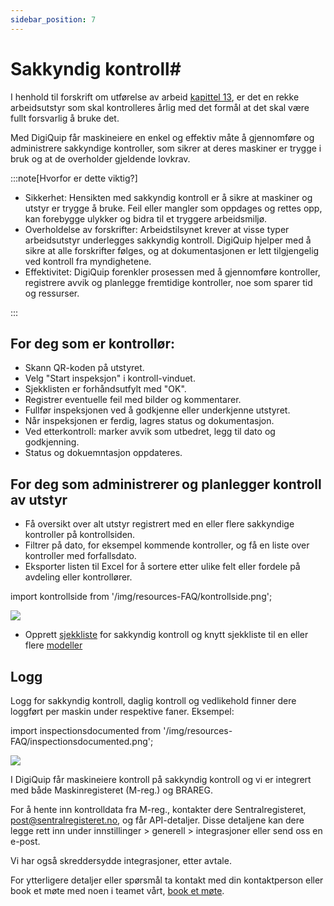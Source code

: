 ```yaml
---
sidebar_position: 7
---
```


# Sakkyndig kontroll#


I henhold til forskrift om utførelse av arbeid [kapittel 13](https://lovdata.no/dokument/SF/forskrift/2011-12-06-1357/KAPITTEL_3-4#%C2%A713-4), er det en rekke arbeidsutstyr som skal kontrolleres årlig med det formål at det skal være fullt forsvarlig å bruke det.  



Med DigiQuip får maskineiere en enkel og effektiv måte å gjennomføre og administrere sakkyndige kontroller, som sikrer at deres maskiner er trygge i bruk og at de overholder gjeldende lovkrav.


:::note[Hvorfor er dette viktig?]
- 	Sikkerhet: Hensikten med sakkyndig kontroll er å sikre at maskiner og utstyr er trygge å bruke. Feil eller mangler som oppdages og rettes opp, kan forebygge ulykker og bidra til et tryggere arbeidsmiljø.
- 	Overholdelse av forskrifter: Arbeidstilsynet krever at visse typer arbeidsutstyr underlegges sakkyndig kontroll. DigiQuip hjelper med å sikre at alle forskrifter følges, og at dokumentasjonen er lett tilgjengelig ved kontroll fra myndighetene.
- 	Effektivitet: DigiQuip forenkler prosessen med å gjennomføre kontroller, registrere avvik og planlegge fremtidige kontroller, noe som sparer tid og ressurser.

:::

## For deg som er kontrollør: 

- Skann QR-koden på utstyret.
- Velg "Start inspeksjon" i kontroll-vinduet.
- Sjekklisten er forhåndsutfylt med "OK".
- Registrer eventuelle feil med bilder og kommentarer.
- Fullfør inspeksjonen ved å godkjenne eller underkjenne utstyret.
- Når inspeksjonen er ferdig, lagres status og dokumentasjon.
- Ved etterkontroll: marker avvik som utbedret, legg til dato og godkjenning.
- Status og dokuemntasjon oppdateres.


## For deg som administrerer og planlegger kontroll av utstyr

- Få oversikt over alt utstyr registrert med en eller flere sakkyndige kontroller på kontrollsiden.
- Filtrer på dato, for eksempel kommende kontroller, og få en liste over kontroller med forfallsdato.
- Eksporter listen til Excel for å sortere etter ulike felt eller fordele på avdeling eller kontrollører.
 
import kontrollside from '/img/resources-FAQ/kontrollside.png';

<img src={kontrollside} style={{width:800}} />


- Opprett [sjekkliste](/docs/resources/checklists#opprett-sjekkliste-for-sakkynig-kontroll) for sakkyndig kontroll og knytt sjekkliste til en eller flere [modeller](/docs/resources/checklists#knytt-sjekkliste-til-arbeidsutstyr)


## Logg

Logg for sakkyndig kontroll, daglig kontroll og vedlikehold finner dere loggført per maskin under respektive faner. Eksempel:

import inspectionsdocumented from '/img/resources-FAQ/inspectionsdocumented.png';

<img src={inspectionsdocumented} style={{width:800}} />


I DigiQuip får maskineiere kontroll på sakkyndig kontroll og vi er integrert med både Maskinregisteret (M-reg.) og BRAREG.

For å hente inn kontrolldata fra M-reg., kontakter dere Sentralregisteret, post@sentralregisteret.no, og får API-detaljer. Disse 
detaljene kan dere legge rett inn under innstillinger > generell > integrasjoner eller send oss en e-post.

Vi har også skreddersydde integrasjoner, etter avtale.



For ytterligere detaljer eller spørsmål ta kontakt med din kontaktperson eller book et møte med noen i teamet vårt, [book et møte](https://digiquip.no/about).